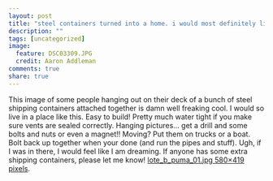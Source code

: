 ```yaml
---
layout: post
title: "steel containers turned into a home. i would most definitely live in this"
description: ""
tags: [uncategorized]
image:
  feature: DSC03309.JPG
  credit: Aaron Addleman
comments: true
share: true
---
```



<p>This image of some people hanging out on their deck of a bunch of steel shipping containers attached together is damn well freaking cool. I would so live in a place like this. Easy to build! Pretty much water tight if you make sure vents are sealed correctly. Hanging pictures... get a drill and some bolts and nuts or even a magnet!! Moving? Put them on trucks or a boat. Bolt back up together when your done (and run the pipes and stuff). Ugh, if I was in there, I would feel like I am dreaming.
If anyone has some extra shipping containers, please let me know!
<a href="http://designyoutrust.com/wp-content/uploads4/lote_b_puma_01.jpg">lote_b_puma_01.jpg 580&times;419 pixels</a>.</p>
